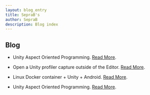 ```yaml
---
layout: blog_entry
title: SepraB's
author: SepraB
description: Blog index
---
```

## Blog

*   Unity Aspect Oriented Programming.
[Read More](./../2023/2023-05-16.md).

*   Open a Unity profiler capture outside of the Editor.
[Read More](./../2023/2023-04-01.md).

*   Linux Docker container + Unity + Android.
[Read More](./../2023/2023-03-16.md).

*   Unity Aspect Oriented Programming.
[Read More](./../2023/2023-03-10.md).
